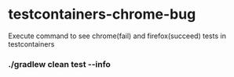 # testcontainers-chrome-bug
Execute command to see chrome(fail) and firefox(succeed) tests in testcontainers

### ./gradlew clean test --info

